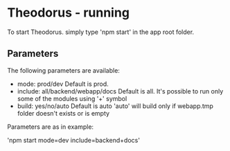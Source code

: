 # Theodorus - running

To start Theodorus. simply type 'npm start' in the app root folder.

## Parameters

 The following parameters are available:

 - mode: prod/dev
    Default is prod.
 - include: all/backend/webapp/docs
    Default is all.
    It's possible to run only some of the modules using '+' symbol
 - build: yes/no/auto
    Default is auto
    'auto' will build only if webapp.tmp folder doesn't exists or is empty

 Parameters are as in example:

  'npm start mode=dev include=backend+docs'
